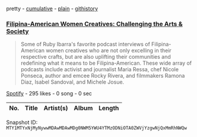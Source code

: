 pretty - [cumulative](/playlists/cumulative/37i9dQZF1DWXl7YskCND7g.md) - [plain](/playlists/plain/37i9dQZF1DWXl7YskCND7g) - [githistory](https://github.githistory.xyz/mackorone/spotify-playlist-archive/blob/main/playlists/plain/37i9dQZF1DWXl7YskCND7g)

### [Filipina\-American Women Creatives: Challenging the Arts & Society](https://open.spotify.com/playlist/37i9dQZF1DWXl7YskCND7g)

> Some of Ruby Ibarra's favorite podcast interviews of Filipina\-American women creatives who are not only excelling in their respective crafts, but are also uplifting their communities and redefining what it means to be Filipina\-American\. These wide array of podcasts include activist and journalist Maria Ressa, chef Nicole Ponseca, author and emcee Rocky Rivera, and filmmakers Ramona Diaz, Isabel Sandoval, and Michele Josue.

[Spotify](https://open.spotify.com/user/spotify) - 295 likes - 0 song - 0 sec

| No. | Title | Artist(s) | Album | Length |
|---|---|---|---|---|

Snapshot ID: `MTY1MTYxNjMyNywwMDAwMDAwMDg0NWM5YWU4YTMzODNiOTA0ZWVjYzgwNjQxMmRhNWQw`
